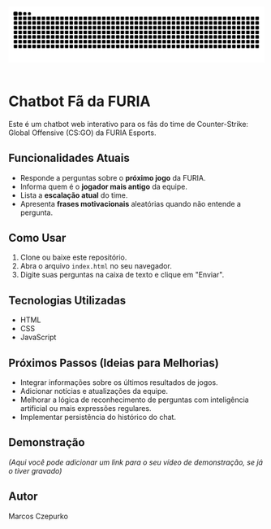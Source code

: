<picture>
  <source media="(prefers-color-scheme: dark)" srcset="https://raw.githubusercontent.com/czepurko/czepurko/output/github-contribution-grid-snake-dark.svg">
  <source media="(prefers-color-scheme: light)" srcset="https://raw.githubusercontent.com/czepurko/czepurko/output/github-contribution-grid-snake.svg">
  <img alt="github contribution grid snake animation" src="https://raw.githubusercontent.com/czepurko/czepurko/output/github-contribution-grid-snake.svg">
</picture>
<br><br>

# Chatbot Fã da FURIA

Este é um chatbot web interativo para os fãs do time de Counter-Strike: Global Offensive (CS:GO) da FURIA Esports.

## Funcionalidades Atuais

* Responde a perguntas sobre o **próximo jogo** da FURIA.
* Informa quem é o **jogador mais antigo** da equipe.
* Lista a **escalação atual** do time.
* Apresenta **frases motivacionais** aleatórias quando não entende a pergunta.

## Como Usar

1.  Clone ou baixe este repositório.
2.  Abra o arquivo `index.html` no seu navegador.
3.  Digite suas perguntas na caixa de texto e clique em "Enviar".

## Tecnologias Utilizadas

* HTML
* CSS
* JavaScript

## Próximos Passos (Ideias para Melhorias)

* Integrar informações sobre os últimos resultados de jogos.
* Adicionar notícias e atualizações da equipe.
* Melhorar a lógica de reconhecimento de perguntas com inteligência artificial ou mais expressões regulares.
* Implementar persistência do histórico do chat.

## Demonstração

*(Aqui você pode adicionar um link para o seu vídeo de demonstração, se já o tiver gravado)*

## Autor

Marcos Czepurko
